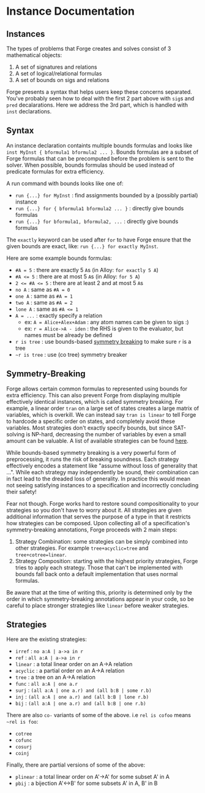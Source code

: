 # Instance Documentation

## Instances

The types of problems that Forge creates and solves consist of 3 mathematical objects:
1. A set of signatures and relations
1. A set of logical/relational formulas
1. A set of bounds on sigs and relations

Forge presents a syntax that helps users keep these concerns separated.
You've probably seen how to deal with the first 2 part above with `sig`s and `pred` decalarations.
Here we address the 3rd part, which is handled with `inst` declarations.

## Syntax

An instance declaration containts multiple bounds formulas and looks like `inst MyInst { bformula1 bformula2 ... }`. Bounds formulas are a subset of Forge formulas that can be precomputed before the problem is sent to the solver. When possible, bounds formulas should be used instead of predicate formulas for extra efficiency.

A run command with bounds looks like one of:
- `run {...} for MyInst` : find assignments bounded by a (possibly partial) instance
- `run {...} for { bformula1 bformula2 ... }` : directly give bounds formulas
- `run {...} for bformula1, bformula2, ...` : directly give bounds formulas

The `exactly` keyword can be used after `for` to have Forge ensure that the given bounds are exact, like: `run {...} for exactly MyInst`.

Here are some example bounds formulas:
- `#A = 5` : there are exactly 5 `A`s (in Alloy: `for exactly 5 A`)
- `#A <= 5` : there are at most 5 `A`s (in Alloy: `for 5 A`)
- `2 <= #A <= 5` : there are at least 2 and at most 5 `A`s
- `no A` : same as `#A = 0`
- `one A` : same as `#A = 1`
- `two A` : same as `#A = 2`
- `lone A` : same as `#A <= 1`
- `A = ...` : exactly specify a relation
    - ex: `A = Alice+Alex+Adam` : any atom names can be given to sigs :)
    - ex: `r = Alice->A - iden` : the RHS is given to the evaluator, but names must be already be defined
- `r is tree` : use bounds-based [symmetry breaking](#symmetry-breaking) to make sure `r` is a tree
- `~r is tree` : use (co tree) symmetry breaker

## Symmetry-Breaking

Forge allows certain common formulas to represented using bounds for extra efficiency. This can also prevent Forge from displaying multiple effectively identical instances, which is called symmetry breaking. For example, a linear order `tran` on a large set of states creates a large matrix of variables, which is overkill. We can instead say `tran is linear` to tell Forge to hardcode a specific order on states, and completely avoid these variables. Most strategies don't exactly specify bounds, but since SAT-solving is NP-hard, decreasing the number of variables by even a small amount can be valuable. A list of available strategies can be found [here](#strategies). 

While bounds-based symmetry breaking is a very powerful form of preprocessing, it runs the risk of breaking soundness. Each strategy effectively encodes a statement like "assume without loss of generality that ...". While each strategy may independently be sound, their combination can in fact lead to the dreaded loss of generality. In practice this would mean not seeing satisfying instances to a specification and incorrectly concluding their safety!

Fear not though. Forge works hard to restore sound compositionality to your strategies so you don't have to worry about it. All strategies are given additional information that serves the purpose of a type in that it restricts how strategies can be composed. Upon collecting all of a specification's symmetry-breaking annotations, Forge proceeds with 2 main steps:
1. Strategy Combination: some strategies can be simply combined into other strategies. For example `tree+acyclic=tree` and `tree+cotree=linear`.
1. Strategy Composition: starting with the highest priority strategies, Forge tries to apply each strategy. Those that can't be implemented with bounds fall back onto a default implementation that uses normal formulas.

Be aware that at the time of writing this, priority is determined only by the order in which symmetry-breaking annotations appear in your code, so be careful to place stronger strategies like `linear` before weaker strategies.

## Strategies

Here are the existing strategies:
- `irref` : `no a:A | a->a in r`
- `ref` : `all a:A | a->a in r`
- `linear` : a total linear order on an A->A relation
- `acyclic` : a partial order on an A->A relation
- `tree` : a tree on an A->A relation
- `func` : `all a:A | one a.r`
- `surj` : `(all a:A | one a.r) and (all b:B | some r.b)`
- `inj` : `(all a:A | one a.r) and (all b:B | lone r.b)`
- `bij` : `(all a:A | one a.r) and (all b:B | one r.b)`

There are also `co-` variants of some of the above. i.e `rel is cofoo` means `~rel is foo`:
- `cotree`
- `cofunc`
- `cosurj`
- `coinj`

Finally, there are partial versions of some of the above:
- `plinear` : a total linear order on A'->A' for some subset A' in A
- `pbij` : a bijection A'<->B' for some subsets A' in A, B' in B
